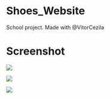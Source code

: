 # Shoes_Website
School project.
Made with @VitorCezila

# Screenshot
![](Screenshot/shoe0.png)

![](Screenshot/shoe1.png)

![](Screenshot/shoe2.png)
